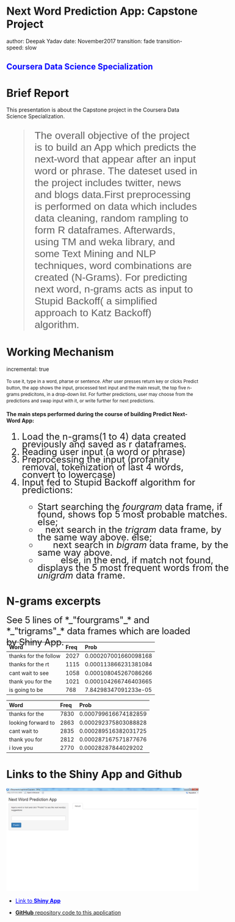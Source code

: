 Next Word Prediction App: Capstone Project 
========================================================
author: Deepak Yadav
date: November2017
transition: fade
transition-speed: slow

<style type="text/css">
  /* slide titles */
.noHyphen {
  word-wrap: normal;
  -moz-hyphens: none;
}
/* customizing tables exhibition */
  .reveal table {
    border-style: solid;
    border-color: gray;
    width:60%;
  }
.reveal table th {
  background-color: #d0d0d0;
    font-size: 14pt;
}
.reveal table td {
  width: 33%;
  font-size: 13pt;
}
</style>
  
  
  <h2 style="color:blue">Coursera Data Science Specialization</h2>
  
  Brief Report
========================================================
  
  <div class="noHyphen">This presentation is about the Capstone project in the Coursera Data Science Specialization.</div>
  
  <blockquote style="font-family:Arial,sans-serif; font-size:20pt">
  The overall objective of the project is to build an App which predicts the next-word that appear after an input word or phrase. 
  The dateset used in the project includes twitter, news and blogs data.First preprocessing is performed on data which includes data cleaning, random rampling to form R dataframes. Afterwards, using TM and weka library, and some Text Mining and NLP techniques, word combinations are created (N-Grams).
  For predicting next word, n-grams acts as input to Stupid Backoff( a simplified approach to Katz Backoff) algorithm. 
</blockquote>

Working Mechanism 
========================================================
incremental: true

<small>
To use it, type in a word, pharse or sentence. After user presses return key or clicks Predict button, the app shows the input, processed text input and the main result, the top five n-grams predicitons, in a drop-down list. For further predictions, user may choose from the predictions and swap input with it, or write further for next predictions.

</small>

<h4>The main steps performed during the course of building Predict Next-Word App:</h4>

<ol style="font-size:18pt; line-height:20px;">
<li>Load the n-grams(1 to 4) data created previously and saved as r dataframes.</li>
<li>Reading user input (a word or phrase)</li>
<li>Preprocessing the input (profanity removal, tokenization of last 4 words, convert to lowercase)</li>
<li>Input fed to Stupid Backoff algorithm for predictions:</li>
<ul style="width:110%">
<li>Start searching the <em>fourgram</em> data frame, if found, shows top 5 most probable matches. else;
<li>&nbsp;&nbsp;&nbsp;next search in the <em>trigram</em> data frame, by the same way above. else;     
<li>&nbsp;&nbsp;&nbsp;&nbsp;&nbsp;&nbsp;next search in <em>bigram</em> data frame, by the same way above. 
<li>&nbsp;&nbsp;&nbsp;&nbsp;&nbsp;&nbsp;&nbsp;&nbsp;&nbsp;else, in the end, if match not found, displays the 5 most frequent words from the  <em>unigram</em> data frame.
</ul>
</ol>

N-grams excerpts
========================================================

<small style="letter-spacing: -0.02em; font-size:18pt;">
See 5 lines of *_"fourgrams"_* and *_"trigrams"_* data frames which are loaded by Shiny App.</small>
<p style="margin-bottom: -29px;"></p>

<table id="df2_table">
 <thead>
  <tr>
   <th style="text-align:left;"> Word </th>
   <th style="text-align:left;"> Freq </th>
   <th style="text-align:left;"> Prob </th>
  </tr>
 </thead>
<tbody>
  <tr>
   <td style="text-align:left;"> thanks for the follow </td>
   <td style="text-align:left;"> 2027 </td>
   <td style="text-align:left;"> 0.000207001660098168 </td>
  </tr>
  <tr>
   <td style="text-align:left;"> thanks for the rt </td>
   <td style="text-align:left;"> 1115 </td>
   <td style="text-align:left;"> 0.000113866231381084 </td>
  </tr>
  <tr>
   <td style="text-align:left;"> cant wait to see </td>
   <td style="text-align:left;"> 1058 </td>
   <td style="text-align:left;"> 0.000108045267086266 </td>
  </tr>
  <tr>
   <td style="text-align:left;"> thank you for the </td>
   <td style="text-align:left;"> 1021 </td>
   <td style="text-align:left;"> 0.000104266746403665 </td>
  </tr>
  <tr>
   <td style="text-align:left;"> is going to be </td>
   <td style="text-align:left;"> 768 </td>
   <td style="text-align:left;"> 7.84298347091233e-05 </td>
  </tr>
</tbody>
</table>

<table id="df3_table">
 <thead>
  <tr>
   <th style="text-align:left;"> Word </th>
   <th style="text-align:left;"> Freq </th>
   <th style="text-align:left;"> Prob </th>
  </tr>
 </thead>
<tbody>
  <tr>
   <td style="text-align:left;"> thanks for the </td>
   <td style="text-align:left;"> 7830 </td>
   <td style="text-align:left;"> 0.000799616674182859 </td>
  </tr>
  <tr>
   <td style="text-align:left;"> looking forward to </td>
   <td style="text-align:left;"> 2863 </td>
   <td style="text-align:left;"> 0.000292375803088828 </td>
  </tr>
  <tr>
   <td style="text-align:left;"> cant wait to </td>
   <td style="text-align:left;"> 2835 </td>
   <td style="text-align:left;"> 0.000289516382031725 </td>
  </tr>
  <tr>
   <td style="text-align:left;"> thank you for </td>
   <td style="text-align:left;"> 2812 </td>
   <td style="text-align:left;"> 0.000287167571877676 </td>
  </tr>
  <tr>
   <td style="text-align:left;"> i love you </td>
   <td style="text-align:left;"> 2770 </td>
   <td style="text-align:left;"> 0.00028287844029202 </td>
  </tr>
</tbody>
</table>

Links to the Shiny App and Github 
========================================================

![Shiny App - Next Word Prediction](./Capstone-Figure/NextWordApp.png)

- <a href="https://reaper.shinyapps.io/NextWordApp/" target="_blank" style="color:blue">Link to __Shiny App__</a> 


- <a href="" target="_blank">__GitHub__ repository code to this application</a>

